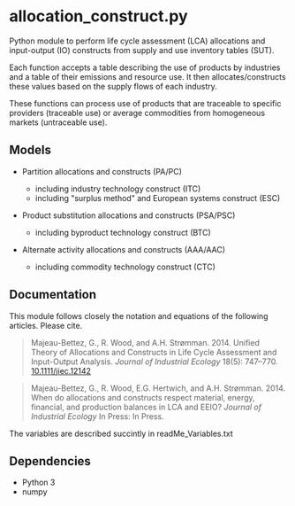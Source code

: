 allocation_construct.py
========================

Python module to perform life cycle assessment (LCA)  allocations and input-output (IO) constructs from supply and use inventory tables (SUT).

Each function accepts a table describing the use of products by industries and a table of their emissions and resource use. It then allocates/constructs these values based on the supply flows of each industry.

These functions can process use of products that are traceable to specific providers (traceable use) or average commodities from homogeneous markets (untraceable use).


Models
------

- Partition allocations and constructs (PA/PC)
	- including industry technology construct (ITC)
	- including "surplus method" and European systems construct (ESC)

- Product substitution allocations and constructs (PSA/PSC)
	- including byproduct technology construct (BTC)

- Alternate activity allocations and constructs (AAA/AAC)
	- including commodity technology construct (CTC)


Documentation
-------------

This module follows closely the notation and equations of the following articles. Please cite.

> Majeau-Bettez, G., R. Wood, and A.H. Strømman. 2014. Unified Theory of Allocations and Constructs in Life Cycle Assessment and Input-Output Analysis. *Journal of Industrial Ecology* 18(5): 747–770. [10.1111/jiec.12142](dx.doi.org/10.1111/jiec.12142)

> Majeau-Bettez, G., R. Wood, E.G. Hertwich, and A.H. Strømman. 2014. When do allocations and constructs respect material, energy, financial, and production balances in LCA and EEIO? *Journal of Industrial Ecology* In Press: In Press.

The variables are described succintly in readMe\_Variables.txt


Dependencies
------------

- Python 3
- numpy
